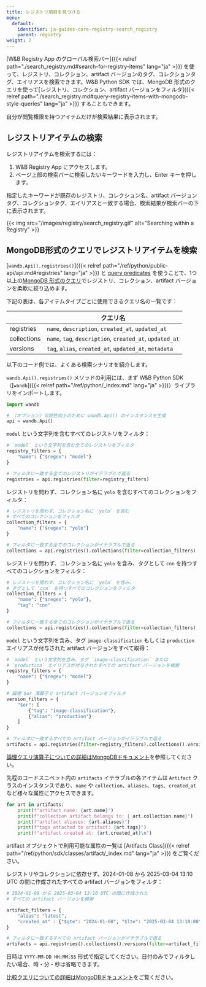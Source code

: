 ```yaml
---
title: レジストリ項目を見つける
menu:
  default:
    identifier: ja-guides-core-registry-search_registry
    parent: registry
weight: 7
---
```


[W&B Registry App のグローバル検索バー]({{< relref path="./search_registry.md#search-for-registry-items" lang="ja" >}}) を使って、レジストリ、コレクション、artifact バージョンのタグ、コレクションタグ、エイリアスを検索できます。W&B Python SDK では、MongoDB 形式のクエリを使って[レジストリ、コレクション、artifact バージョンをフィルタ]({{< relref path="./search_registry.md#query-registry-items-with-mongodb-style-queries" lang="ja" >}}) することもできます。

自分が閲覧権限を持つアイテムだけが検索結果に表示されます。

## レジストリアイテムの検索

レジストリアイテムを検索するには：

1. W&B Registry App にアクセスします。
2. ページ上部の検索バーに検索したいキーワードを入力し、Enter キーを押します。

指定したキーワードが既存のレジストリ、コレクション名、artifact バージョンタグ、コレクションタグ、エイリアスと一致する場合、検索結果が検索バーの下に表示されます。

{{< img src="/images/registry/search_registry.gif" alt="Searching within a Registry" >}}

## MongoDB形式のクエリでレジストリアイテムを検索

[`wandb.Api().registries()`]({{< relref path="/ref/python/public-api/api.md#registries" lang="ja" >}}) と [query predicates](https://www.mongodb.com/docs/manual/reference/glossary/#std-term-query-predicate) を使うことで、1つ以上の[MongoDB 形式のクエリ](https://www.mongodb.com/docs/compass/current/query/filter/)でレジストリ、コレクション、artifact バージョンを柔軟に絞り込めます。

下記の表は、各アイテムタイプごとに使用できるクエリ名の一覧です：

| | クエリ名 |
| ----- | ----- |
| registries | `name`, `description`, `created_at`, `updated_at` |
| collections | `name`, `tag`, `description`, `created_at`, `updated_at` |
| versions | `tag`, `alias`, `created_at`, `updated_at`, `metadata` |

以下のコード例では、よくある検索シナリオを紹介します。

`wandb.Api().registries()` メソッドの利用には、まず W&B Python SDK（[`wandb`]({{< relref path="/ref/python/_index.md" lang="ja" >}})）ライブラリをインポートします。

```python
import wandb

# （オプション）可読性向上のために wandb.Api() のインスタンスを生成
api = wandb.Api()
```

`model` という文字列を含むすべてのレジストリをフィルタ：

```python
# `model` という文字列を含む全てのレジストリをフィルタ
registry_filters = {
    "name": {"$regex": "model"}
}

# フィルタに一致する全てのレジストリがイテラブルで返る
registries = api.registries(filter=registry_filters)
```

レジストリを問わず、コレクション名に `yolo` を含むすべてのコレクションをフィルタ：

```python
# レジストリを問わず、コレクション名に `yolo` を含む
# すべてのコレクションをフィルタ
collection_filters = {
    "name": {"$regex": "yolo"}
}

# フィルタに一致する全てのコレクションがイテラブルで返る
collections = api.registries().collections(filter=collection_filters)
```

レジストリを問わず、コレクション名に `yolo` を含み、タグとして `cnn` を持つすべてのコレクションをフィルタ：

```python
# レジストリを問わず、コレクション名に `yolo` を含み、
# タグとして `cnn` を持つすべてのコレクションをフィルタ
collection_filters = {
    "name": {"$regex": "yolo"},
    "tag": "cnn"
}

# フィルタに一致する全てのコレクションがイテラブルで返る
collections = api.registries().collections(filter=collection_filters)
```

`model` という文字列を含み、タグ `image-classification` もしくは `production` エイリアスが付与された artifact バージョンをすべて取得：

```python
# `model` という文字列を含み、タグ `image-classification` または
# `production` エイリアスが付与されたすべての artifact バージョンを検索
registry_filters = {
    "name": {"$regex": "model"}
}

# 論理 $or 演算子で artifact バージョンをフィルタ
version_filters = {
    "$or": [
        {"tag": "image-classification"},
        {"alias": "production"}
    ]
}

# フィルタに一致するすべての artifact バージョンがイテラブルで返る
artifacts = api.registries(filter=registry_filters).collections().versions(filter=version_filters)
```

[論理クエリ演算子についての詳細はMongoDBドキュメント](https://www.mongodb.com/docs/manual/reference/operator/query-logical/)を参照してください。

先程のコードスニペット内の `artifacts` イテラブルの各アイテムは `Artifact` クラスのインスタンスであり、`name` や `collection`、`aliases`、`tags`、`created_at` など様々な属性にアクセスできます。

```python
for art in artifacts:
    print(f"artifact name: {art.name}")
    print(f"collection artifact belongs to: { art.collection.name}")
    print(f"artifact aliases: {art.aliases}")
    print(f"tags attached to artifact: {art.tags}")
    print(f"artifact created at: {art.created_at}\n")
```
artifact オブジェクトで利用可能な属性の一覧は [Artifacts Class]({{< relref path="/ref/python/sdk/classes/artifact/_index.md" lang="ja" >}}) をご覧ください。


レジストリやコレクションに依存せず、2024-01-08 から 2025-03-04 13:10 UTC の間に作成されたすべての artifact バージョンをフィルタ：

```python
# 2024-01-08 から 2025-03-04 13:10 UTC の間に作成された
# すべての artifact バージョンを検索

artifact_filters = {
    "alias": "latest",
    "created_at" : {"$gte": "2024-01-08", "$lte": "2025-03-04 13:10:00"},
}

# フィルタに一致するすべての artifact バージョンがイテラブルで返る
artifacts = api.registries().collections().versions(filter=artifact_filters)
```

日時は `YYYY-MM-DD HH:MM:SS` 形式で指定してください。日付のみでフィルタしたい場合、時・分・秒は省略できます。

[比較クエリについての詳細はMongoDBドキュメント](https://www.mongodb.com/docs/manual/reference/operator/query-comparison/)をご覧ください。